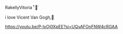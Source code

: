  RakellyVitoria 𓍢ִ໋🌷͙֒

i love Vicent Van Gogh.͙🌻

 https://youtu.be/P-lxOj0XpEE?si=UQyAFOnFNW4cRGAA
